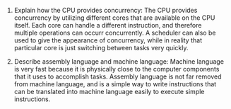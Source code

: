 <!-- Answers to the Short Answer Essay Questions go here -->

1. Explain how the CPU provides concurrency:
The CPU provides concurrency by utilizing different cores that are available on the CPU itself. Each core can handle a different instruction, and therefore multiple operations can occurr concurrently. A scheduler can also be used to give the appearance of concurrency, while in reality that particular core is just switching between tasks very quickly.

2. Describe assembly language and machine language:
Machine language is very fast because it is physically close to the computer components that it uses to accomplish tasks. Assembly language is not far removed from machine language, and is a simple way to write instructions that can be translated into machine language easily to execute simple instructions.

